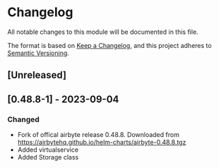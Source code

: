 # Changelog

All notable changes to this module will be documented in this file.

The format is based on [Keep a Changelog](https://keepachangelog.com/en/1.0.0/),
and this project adheres to [Semantic Versioning](https://semver.org/spec/v2.0.0.html).

## [Unreleased]

## [0.48.8-1] - 2023-09-04
### Changed
- Fork of offical airbyte release 0.48.8. Downloaded from https://airbytehq.github.io/helm-charts/airbyte-0.48.8.tgz
- Added virtualservice
- Added Storage class
